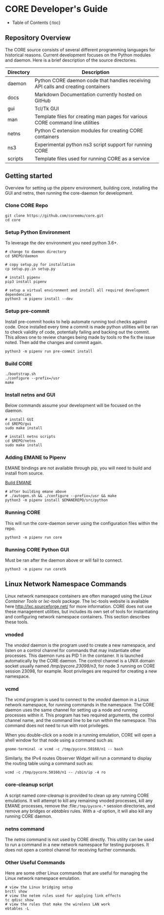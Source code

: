 # CORE Developer's Guide

* Table of Contents
{:toc}

## Repository Overview

The CORE source consists of several different programming languages for historical reasons.
Current development focuses on the Python modules and daemon. Here is a brief description of the source directories.

| Directory | Description |
|---|---|
|daemon|Python CORE daemon code that handles receiving API calls and creating containers|
|docs|Markdown Documentation currently hosted on GitHub|
|gui|Tcl/Tk GUI|
|man|Template files for creating man pages for various CORE command line utilities|
|netns|Python C extension modules for creating CORE containers|
|ns3|Experimental python ns3 script support for running CORE|
|scripts|Template files used for running CORE as a service|

## Getting started

Overview for setting up the pipenv environment, building core, installing the GUI and netns, then running
the core-daemon for development.

### Clone CORE Repo

```shell
git clone https://github.com/coreemu/core.git
cd core
```

### Setup Python Environment

To leverage the dev environment you need python 3.6+.

```shell
# change to daemon directory
cd $REPO/daemon

# copy setup.py for installation
cp setup.py.in setup.py

# install pipenv
pip3 install pipenv

# setup a virtual environment and install all required development dependencies
python3 -m pipenv install --dev
```

### Setup pre-commit

Install pre-commit hooks to help automate running tool checks against code. Once installed every time a commit is made
python utilities will be ran to check validity of code, potentially failing and backing out the commit. This allows
one to review changes being made by tools ro the fix the issue noted. Then add the changes and commit again.

```shell
python3 -m pipenv run pre-commit install
```

### Build CORE

```shell
./bootstrap.sh
./configure --prefix=/usr
make
```

### Install netns and GUI

Below commands assume your development will be focused on the daemon.

```shell
# install GUI
cd $REPO/gui
sudo make install

# install netns scripts
cd $REPO/netns
sudo make install
```

### Adding EMANE to Pipenv

EMANE bindings are not available through pip, you will need to build and install from source.

[Build EMANE](https://github.com/adjacentlink/emane/wiki/Build#general-build-instructions)

```shell
# after building emane above
# ./autogen.sh && ./configure --prefix=/usr && make
python3 -m pipenv install $EMANEREPO/src/python
```

### Running CORE

This will run the core-daemon server using the configuration files within the repo.

```shell
python3 -m pipenv run core
```

### Running CORE Python GUI

Must be ran after the daemon above or will fail to connect.

```shell
python3 -m pipenv run coretk
```

## Linux Network Namespace Commands

Linux network namespace containers are often managed using the *Linux Container Tools* or *lxc-tools* package. 
The lxc-tools website is available here http://lxc.sourceforge.net/ for more information.  CORE does not use these 
management utilities, but includes its own set of tools for instantiating and configuring network namespace containers. 
This section describes these tools.

### vnoded

The *vnoded* daemon is the program used to create a new namespace, and listen on a control channel for commands that 
may instantiate other processes. This daemon runs as PID 1 in the container. It is launched automatically by the CORE 
daemon. The control channel is a UNIX domain socket usually named */tmp/pycore.23098/n3*, for node 3 running on CORE 
session 23098, for example. Root privileges are required for creating a new namespace.

### vcmd

The *vcmd* program is used to connect to the *vnoded* daemon in a Linux network namespace, for running commands in the 
namespace. The CORE daemon uses the same channel for setting up a node and running processes within it. This program 
has two required arguments, the control channel name, and the command line to be run within the namespace. This command 
does not need to run with root privileges.

When you double-click on a node in a running emulation, CORE will open a shell window for that node using a command 
such as:

```shell
gnome-terminal -e vcmd -c /tmp/pycore.50160/n1 -- bash
```

Similarly, the IPv4 routes Observer Widget will run a command to display the routing table using a command such as:

```shell
vcmd -c /tmp/pycore.50160/n1 -- /sbin/ip -4 ro
```

### core-cleanup script

A script named *core-cleanup* is provided to clean up any running CORE emulations. It will attempt to kill any 
remaining vnoded processes, kill any EMANE processes, remove the :file:`/tmp/pycore.*` session directories, and remove 
any bridges or *ebtables* rules.  With a *-d* option, it will also kill any running CORE daemon.

### netns command

The *netns* command is not used by CORE directly. This utility can be used to run a command in a new network namespace 
for testing purposes. It does not open a control channel for receiving further commands.

### Other Useful Commands

Here are some other Linux commands that are useful for managing the Linux network namespace emulation.

```shell
# view the Linux bridging setup
brctl show
# view the netem rules used for applying link effects
tc qdisc show
# view the rules that make the wireless LAN work
ebtables -L
```
